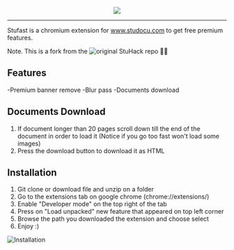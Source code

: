 <p align="center">
<img src="https://user-images.githubusercontent.com/67743899/159747006-f38ea4c4-107d-41e6-b570-1bcd9458aced.png">
</p>

---

Stufast is a chromium extension for www.studocu.com to get free premium features.

Note. This is a fork from the ![original StuHack repo](https://github.com/isanchop/stuhack) 🧑‍💻

## Features
-Premium banner remove
-Blur pass
-Documents download
    
## Documents Download
1) If document longer than 20 pages scroll down till the end of the document in order to load it (Notice if you go too fast won't load some images)
2) Press the download button to download it as HTML 

## Installation
1) Git clone or download file and unzip on a folder 
2) Go to the extensions tab on google chrome (chrome://extensions/)
3) Enable "Developer mode" on the top right of the tab
4) Press on "Load unpacked" new feature that appeared on top left corner
5) Browse the path you downloaded the extension and choose select
6) Enjoy :)
   
  ![Installation](https://user-images.githubusercontent.com/67743899/149144506-714a84a0-cd10-4155-91fe-20c39753b578.jpg)
  
